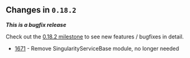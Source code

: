 ## Changes in `0.18.2`

***This is a bugfix release***

Check out the [0.18.2 milestone](https://github.com/HubSpot/Singularity/milestone/34?closed=1) to see new features / bugfixes in detail.

- [1671](https://github.com/HubSpot/Singularity/pull/1671) - Remove SingularityServiceBase module, no longer needed
